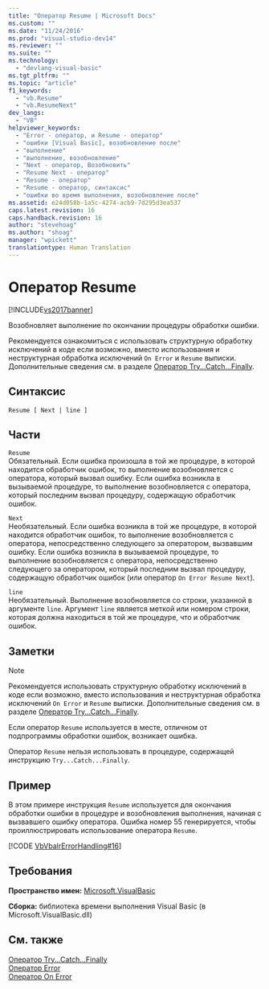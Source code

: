 ```yaml
---
title: "Оператор Resume | Microsoft Docs"
ms.custom: ""
ms.date: "11/24/2016"
ms.prod: "visual-studio-dev14"
ms.reviewer: ""
ms.suite: ""
ms.technology: 
  - "devlang-visual-basic"
ms.tgt_pltfrm: ""
ms.topic: "article"
f1_keywords: 
  - "vb.Resume"
  - "vb.ResumeNext"
dev_langs: 
  - "VB"
helpviewer_keywords: 
  - "Error - оператор, и Resume - оператор"
  - "ошибки [Visual Basic], возобновление после"
  - "выполнение"
  - "выполнение, возобновление"
  - "Next - оператор, Возобновить"
  - "Resume Next - оператор"
  - "Resume - оператор"
  - "Resume - оператор, синтаксис"
  - "ошибки во время выполнения, возобновление после"
ms.assetid: e24d058b-1a5c-4274-acb9-7d295d3ea537
caps.latest.revision: 16
caps.handback.revision: 16
author: "stevehoag"
ms.author: "shoag"
manager: "wpickett"
translationtype: Human Translation
---
```

# Оператор Resume
[!INCLUDE[vs2017banner](../../../csharp/includes/vs2017banner.md)]

Возобновляет выполнение по окончании процедуры обработки ошибки.  
  
 Рекомендуется ознакомиться с использовать структурную обработку исключений в коде если возможно, вместо использования и неструктурная обработка исключений `On Error` и  `Resume` выписки.  Дополнительные сведения см. в разделе [Оператор Try...Catch...Finally](../../../visual-basic/language-reference/statements/try-catch-finally-statement.md).  
  
## Синтаксис  
  
```  
Resume [ Next | line ]  
```  
  
## Части  
 `Resume`  
 Обязательный.  Если ошибка произошла в той же процедуре, в которой находится обработчик ошибок, то выполнение возобновляется с оператора, который вызвал ошибку.  Если ошибка возникла в вызываемой процедуре, то выполнение возобновляется с оператора, который последним вызвал процедуру, содержащую обработчик ошибок.  
  
 `Next`  
 Необязательный.  Если ошибка возникла в той же процедуре, в которой находится обработчик ошибок, то выполнение возобновляется с оператора, непосредственно следующего за оператором, вызвавшим ошибку.  Если ошибка возникла в вызываемой процедуре, то выполнение возобновляется с оператора, непосредственно следующего за оператором, который последним вызвал процедуру, содержащую обработчик ошибок \(или оператор `On Error Resume Next`\).  
  
 `line`  
 Необязательный.  Выполнение возобновляется со строки, указанной в аргументе `line`.  Аргумент `line` является меткой или номером строки, которая должна находиться в той же процедуре, что и обработчик ошибок.  
  
## Заметки  
  
> [!NOTE]
>  Рекомендуется использовать структурную обработку исключений в коде если возможно, вместо использования и неструктурная обработка исключений `On Error` и  `Resume` выписки.  Дополнительные сведения см. в разделе [Оператор Try...Catch...Finally](../../../visual-basic/language-reference/statements/try-catch-finally-statement.md).  
  
 Если оператор `Resume` используется в месте, отличном от подпрограммы обработки ошибок, возникает ошибка.  
  
 Оператор `Resume` нельзя использовать в процедуре, содержащей инструкцию `Try...Catch...Finally`.  
  
## Пример  
 В этом примере инструкция `Resume` используется для окончания обработки ошибки в процедуре и возобновления выполнения, начиная с вызвавшего ошибку оператора.  Ошибка номер 55 генерируется, чтобы проиллюстрировать использование оператора `Resume`.  
  
 [!CODE [VbVbalrErrorHandling#16](../CodeSnippet/VS_Snippets_VBCSharp/VbVbalrErrorHandling#16)]  
  
## Требования  
 **Пространство имен:** [Microsoft.VisualBasic](../../../visual-basic/language-reference/runtime-library-members.md)  
  
 **Сборка:** библиотека времени выполнения Visual Basic \(в Microsoft.VisualBasic.dll\)  
  
## См. также  
 [Оператор Try...Catch...Finally](../../../visual-basic/language-reference/statements/try-catch-finally-statement.md)   
 [Оператор Error](../../../visual-basic/language-reference/statements/error-statement.md)   
 [Оператор On Error](../../../visual-basic/language-reference/statements/on-error-statement.md)
